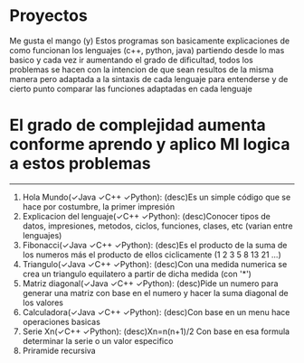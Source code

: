 # Proyectos
Me gusta el mango (y)
Estos programas son basicamente explicaciones de como funcionan los lenguajes (c++, python, java) partiendo desde lo mas basico y cada vez ir aumentando el grado de dificultad, todos los problemas se hacen con la intencion de que sean resultos de la misma manera pero adaptada a la sintaxis de cada lenguaje para entenderse y de cierto punto comparar las funciones adaptadas en cada lenguaje

# El grado de complejidad aumenta conforme aprendo y aplico MI logica a estos problemas
------------------------------------------------------------------------------------------------------------
1) Hola Mundo(✓Java ✓C++ ✓Python):
    (desc)Es un simple código que se hace por costumbre, la primer impresión
2) Explicacion del lenguaje(✓C++ ✓Python):
    (desc)Conocer tipos de datos, impresiones, metodos, ciclos, funciones, clases, etc (varian entre lenguajes)
3) Fibonacci(✓Java ✓C++ ✓Python):
    (desc)Es el producto de la suma de los numeros más el producto de ellos ciclicamente (1 2 3 5 8 13 21 ...)
4) Triangulo(✓Java ✓C++ ✓Python):
    (desc)Con una medida numerica se crea un triangulo equilatero a partir de dicha medida (con '*')
5) Matriz diagonal(✓Java ✓C++ ✓Python):
    (desc)Pide un numero para generar una matriz con base en el numero y hacer la suma diagonal de los valores
6) Calculadora(✓Java ✓C++ ✓Python):
    (desc)Con base en un menu hace operaciones basicas
7) Serie Xn(✓C++ ✓Python):
    (desc)Xn=n(n+1)/2 Con base en esa formula determinar la serie o un valor especifico
8) Priramide recursiva
    
